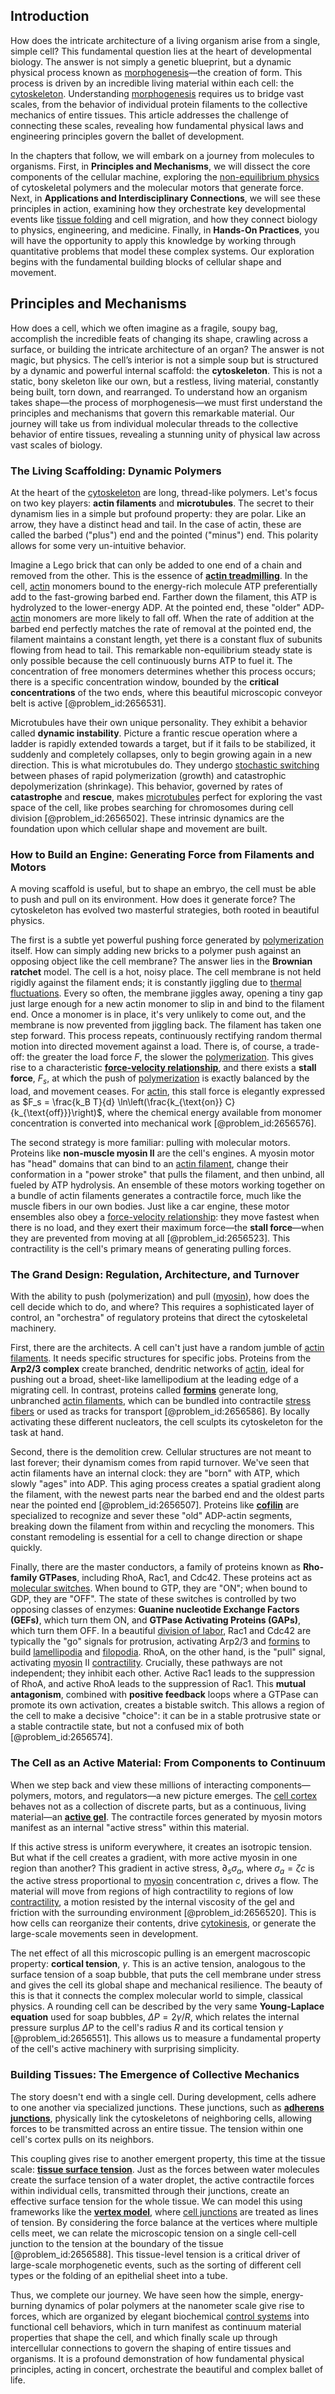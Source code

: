 ## Introduction
How does the intricate architecture of a living organism arise from a single, simple cell? This fundamental question lies at the heart of developmental biology. The answer is not simply a genetic blueprint, but a dynamic physical process known as [morphogenesis](@article_id:153911)—the creation of form. This process is driven by an incredible living material within each cell: the [cytoskeleton](@article_id:138900). Understanding [morphogenesis](@article_id:153911) requires us to bridge vast scales, from the behavior of individual protein filaments to the collective mechanics of entire tissues. This article addresses the challenge of connecting these scales, revealing how fundamental physical laws and engineering principles govern the ballet of development.

In the chapters that follow, we will embark on a journey from molecules to organisms. First, in **Principles and Mechanisms**, we will dissect the core components of the cellular machine, exploring the [non-equilibrium physics](@article_id:142692) of cytoskeletal polymers and the molecular motors that generate force. Next, in **Applications and Interdisciplinary Connections**, we will see these principles in action, examining how they orchestrate key developmental events like [tissue folding](@article_id:265501) and cell migration, and how they connect biology to physics, engineering, and medicine. Finally, in **Hands-On Practices**, you will have the opportunity to apply this knowledge by working through quantitative problems that model these complex systems. Our exploration begins with the fundamental building blocks of cellular shape and movement.

## Principles and Mechanisms

How does a cell, which we often imagine as a fragile, soupy bag, accomplish the incredible feats of changing its shape, crawling across a surface, or building the intricate architecture of an organ? The answer is not magic, but physics. The cell’s interior is not a simple soup but is structured by a dynamic and powerful internal scaffold: the **cytoskeleton**. This is not a static, bony skeleton like our own, but a restless, living material, constantly being built, torn down, and rearranged. To understand how an organism takes shape—the process of morphogenesis—we must first understand the principles and mechanisms that govern this remarkable material. Our journey will take us from individual molecular threads to the collective behavior of entire tissues, revealing a stunning unity of physical law across vast scales of biology.

### The Living Scaffolding: Dynamic Polymers

At the heart of the [cytoskeleton](@article_id:138900) are long, thread-like polymers. Let's focus on two key players: **actin filaments** and **microtubules**. The secret to their dynamism lies in a simple but profound property: they are polar. Like an arrow, they have a distinct head and tail. In the case of actin, these are called the barbed ("plus") end and the pointed ("minus") end. This polarity allows for some very un-intuitive behavior.

Imagine a Lego brick that can only be added to one end of a chain and removed from the other. This is the essence of **[actin treadmilling](@article_id:170447)**. In the cell, [actin](@article_id:267802) monomers bound to the energy-rich molecule ATP preferentially add to the fast-growing barbed end. Farther down the filament, this ATP is hydrolyzed to the lower-energy ADP. At the pointed end, these "older" ADP-[actin](@article_id:267802) monomers are more likely to fall off. When the rate of addition at the barbed end perfectly matches the rate of removal at the pointed end, the filament maintains a constant length, yet there is a constant flux of subunits flowing from head to tail. This remarkable non-equilibrium steady state is only possible because the cell continuously burns ATP to fuel it. The concentration of free monomers determines whether this process occurs; there is a specific concentration window, bounded by the **critical concentrations** of the two ends, where this beautiful microscopic conveyor belt is active [@problem_id:2656531].

Microtubules have their own unique personality. They exhibit a behavior called **dynamic instability**. Picture a frantic rescue operation where a ladder is rapidly extended towards a target, but if it fails to be stabilized, it suddenly and completely collapses, only to begin growing again in a new direction. This is what microtubules do. They undergo [stochastic switching](@article_id:197504) between phases of rapid polymerization (growth) and catastrophic depolymerization (shrinkage). This behavior, governed by rates of **catastrophe** and **rescue**, makes [microtubules](@article_id:139377) perfect for exploring the vast space of the cell, like probes searching for
chromosomes during cell division [@problem_id:2656502]. These intrinsic dynamics are the foundation upon which cellular shape and movement are built.

### How to Build an Engine: Generating Force from Filaments and Motors

A moving scaffold is useful, but to shape an embryo, the cell must be able to push and pull on its environment. How does it generate force? The cytoskeleton has evolved two masterful strategies, both rooted in beautiful physics.

The first is a subtle yet powerful pushing force generated by [polymerization](@article_id:159796) itself. How can simply adding new bricks to a polymer push against an opposing object like the cell membrane? The answer lies in the **Brownian ratchet** model. The cell is a hot, noisy place. The cell membrane is not held rigidly against the filament ends; it is constantly jiggling due to [thermal fluctuations](@article_id:143148). Every so often, the membrane jiggles away, opening a tiny gap just large enough for a new actin monomer to slip in and bind to the filament end. Once a monomer is in place, it's very unlikely to come out, and the membrane is now prevented from jiggling back. The filament has taken one step forward. This process repeats, continuously rectifying random thermal motion into directed movement against a load. There is, of course, a trade-off: the greater the load force $F$, the slower the [polymerization](@article_id:159796). This gives rise to a characteristic **[force-velocity relationship](@article_id:150955)**, and there exists a **stall force**, $F_s$, at which the push of [polymerization](@article_id:159796) is exactly balanced by the load, and movement ceases. For [actin](@article_id:267802), this stall force is elegantly expressed as $F_s = \frac{k_B T}{d} \ln\left(\frac{k_{\text{on}} C}{k_{\text{off}}}\right)$, where the chemical energy available from monomer concentration is converted into mechanical work [@problem_id:2656576].

The second strategy is more familiar: pulling with molecular motors. Proteins like **non-muscle myosin II** are the cell's engines. A myosin motor has "head" domains that can bind to an [actin filament](@article_id:169191), change their conformation in a "power stroke" that pulls the filament, and then unbind, all fueled by ATP hydrolysis. An ensemble of these motors working together on a bundle of actin filaments generates a contractile force, much like the muscle fibers in our own bodies. Just like a car engine, these motor ensembles also obey a [force-velocity relationship](@article_id:150955): they move fastest when there is no load, and they exert their maximum force—the **stall force**—when they are prevented from moving at all [@problem_id:2656523]. This contractility is the cell's primary means of generating pulling forces.

### The Grand Design: Regulation, Architecture, and Turnover

With the ability to push (polymerization) and pull ([myosin](@article_id:172807)), how does the cell decide which to do, and where? This requires a sophisticated layer of control, an "orchestra" of regulatory proteins that direct the cytoskeletal machinery.

First, there are the architects. A cell can't just have a random jumble of [actin filaments](@article_id:147309). It needs specific structures for specific jobs. Proteins from the **Arp2/3 complex** create branched, dendritic networks of [actin](@article_id:267802), ideal for pushing out a broad, sheet-like lamellipodium at the leading edge of a migrating cell. In contrast, proteins called **[formins](@article_id:169426)** generate long, unbranched [actin filaments](@article_id:147309), which can be bundled into contractile [stress fibers](@article_id:172124) or used as tracks for transport [@problem_id:2656586]. By locally activating these different nucleators, the cell sculpts its cytoskeleton for the task at hand.

Second, there is the demolition crew. Cellular structures are not meant to last forever; their dynamism comes from rapid turnover. We've seen that actin filaments have an internal clock: they are "born" with ATP, which slowly "ages" into ADP. This aging process creates a spatial gradient along the filament, with the newest parts near the barbed end and the oldest parts near the pointed end [@problem_id:2656507]. Proteins like **[cofilin](@article_id:197778)** are specialized to recognize and sever these "old" ADP-actin segments, breaking down the filament from within and recycling the monomers. This constant remodeling is essential for a cell to change direction or shape quickly.

Finally, there are the master conductors, a family of proteins known as **Rho-family GTPases**, including RhoA, Rac1, and Cdc42. These proteins act as [molecular switches](@article_id:154149). When bound to GTP, they are "ON"; when bound to GDP, they are "OFF". The state of these switches is controlled by two opposing classes of enzymes: **Guanine nucleotide Exchange Factors (GEFs)**, which turn them ON, and **GTPase Activating Proteins (GAPs)**, which turn them OFF. In a beautiful [division of labor](@article_id:189832), Rac1 and Cdc42 are typically the "go" signals for protrusion, activating Arp2/3 and [formins](@article_id:169426) to build [lamellipodia](@article_id:260923) and [filopodia](@article_id:170619). RhoA, on the other hand, is the "pull" signal, activating [myosin](@article_id:172807) II [contractility](@article_id:162301). Crucially, these pathways are not independent; they inhibit each other. Active Rac1 leads to the suppression of RhoA, and active RhoA leads to the suppression of Rac1. This **mutual antagonism**, combined with **positive feedback** loops where a GTPase can promote its own activation, creates a bistable switch. This allows a region of the cell to make a decisive "choice": it can be in a stable protrusive state or a stable contractile state, but not a confused mix of both [@problem_id:2656574].

### The Cell as an Active Material: From Components to Continuum

When we step back and view these millions of interacting components—polymers, motors, and regulators—a new picture emerges. The [cell cortex](@article_id:172334) behaves not as a collection of discrete parts, but as a continuous, living material—an **[active gel](@article_id:193584)**. The contractile forces generated by myosin motors manifest as an internal "active stress" within this material.

If this active stress is uniform everywhere, it creates an isotropic tension. But what if the cell creates a gradient, with more active myosin in one region than another? This gradient in active stress, $\partial_s \sigma_a$, where $\sigma_a = \zeta c$ is the active stress proportional to [myosin](@article_id:172807) concentration $c$, drives a flow. The material will move from regions of high contractility to regions of low [contractility](@article_id:162301), a motion resisted by the internal viscosity of the gel and friction with the surrounding environment [@problem_id:2656520]. This is how cells can reorganize their contents, drive [cytokinesis](@article_id:144118), or generate the large-scale movements seen in development.

The net effect of all this microscopic pulling is an emergent macroscopic property: **cortical tension**, $\gamma$. This is an active tension, analogous to the surface tension of a soap bubble, that puts the cell membrane under stress and gives the cell its global shape and mechanical resilience. The beauty of this is that it connects the complex molecular world to simple, classical physics. A rounding cell can be described by the very same **Young-Laplace equation** used for soap bubbles, $\Delta P = 2\gamma/R$, which relates the internal pressure surplus $\Delta P$ to the cell's radius $R$ and its cortical tension $\gamma$ [@problem_id:2656551]. This allows us to measure a fundamental property of the cell's active machinery with surprising simplicity.

### Building Tissues: The Emergence of Collective Mechanics

The story doesn't end with a single cell. During development, cells adhere to one another via specialized junctions. These junctions, such as **[adherens junctions](@article_id:148396)**, physically link the cytoskeletons of neighboring cells, allowing forces to be transmitted across an entire tissue. The tension within one cell's cortex pulls on its neighbors.

This coupling gives rise to another emergent property, this time at the tissue scale: **[tissue surface tension](@article_id:193677)**. Just as the forces between water molecules create the surface tension of a water droplet, the active contractile forces within individual cells, transmitted through their junctions, create an effective surface tension for the whole tissue. We can model this using frameworks like the **[vertex model](@article_id:265305)**, where [cell junctions](@article_id:146288) are treated as lines of tension. By considering the force balance at the vertices where multiple cells meet, we can relate the microscopic tension on a single cell-cell junction to the tension at the boundary of the tissue [@problem_id:2656588]. This tissue-level tension is a critical driver of large-scale morphogenetic events, such as the sorting of different cell types or the folding of an epithelial sheet into a tube.

Thus, we complete our journey. We have seen how the simple, energy-burning dynamics of polar polymers at the nanometer scale give rise to forces, which are organized by elegant biochemical [control systems](@article_id:154797) into functional cell behaviors, which in turn manifest as continuum material properties that shape the cell, and which finally scale up through intercellular connections to govern the shaping of entire tissues and organisms. It is a profound demonstration of how fundamental physical principles, acting in concert, orchestrate the beautiful and complex ballet of life.